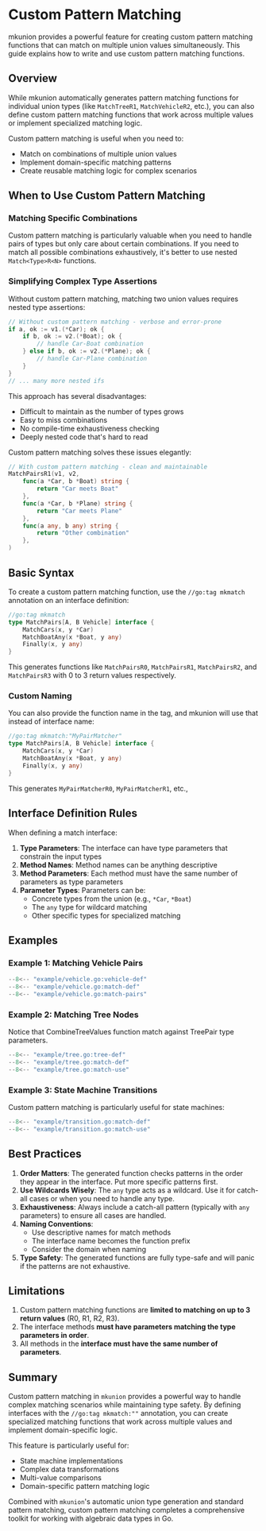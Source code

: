 # Custom Pattern Matching

mkunion provides a powerful feature for creating custom pattern matching functions that can match on multiple union values simultaneously. This guide explains how to write and use custom pattern matching functions.

## Overview

While mkunion automatically generates pattern matching functions for individual union types (like `MatchTreeR1`, `MatchVehicleR2`, etc.), you can also define custom pattern matching functions that work across multiple values or implement specialized matching logic.

Custom pattern matching is useful when you need to:
- Match on combinations of multiple union values
- Implement domain-specific matching patterns
- Create reusable matching logic for complex scenarios

## When to Use Custom Pattern Matching

### Matching Specific Combinations
Custom pattern matching is particularly valuable when you need to handle pairs of types but only care about certain combinations. If you need to match all possible combinations exhaustively, it's better to use nested `Match<Type>R<N>` functions.

### Simplifying Complex Type Assertions
Without custom pattern matching, matching two union values requires nested type assertions:

```go
// Without custom pattern matching - verbose and error-prone
if a, ok := v1.(*Car); ok {
    if b, ok := v2.(*Boat); ok {
        // handle Car-Boat combination
    } else if b, ok := v2.(*Plane); ok {
        // handle Car-Plane combination
    }
}
// ... many more nested ifs
```

This approach has several disadvantages:
- Difficult to maintain as the number of types grows
- Easy to miss combinations
- No compile-time exhaustiveness checking
- Deeply nested code that's hard to read

Custom pattern matching solves these issues elegantly:

```go
// With custom pattern matching - clean and maintainable
MatchPairsR1(v1, v2,
    func(a *Car, b *Boat) string { 
        return "Car meets Boat" 
    },
    func(a *Car, b *Plane) string { 
        return "Car meets Plane" 
    },
    func(a any, b any) string { 
        return "Other combination" 
    },
)
```

## Basic Syntax

To create a custom pattern matching function, use the `//go:tag mkmatch` annotation on an interface definition:

```go
//go:tag mkmatch
type MatchPairs[A, B Vehicle] interface {
    MatchCars(x, y *Car)
    MatchBoatAny(x *Boat, y any)
    Finally(x, y any)
}
```

This generates functions like `MatchPairsR0`, `MatchPairsR1`, `MatchPairsR2`, and `MatchPairsR3` with 0 to 3 return values respectively.

### Custom Naming

You can also provide the function name in the tag, and mkunion will use that instead of interface name:

```go
//go:tag mkmatch:"MyPairMatcher"
type MatchPairs[A, B Vehicle] interface {
    MatchCars(x, y *Car)
    MatchBoatAny(x *Boat, y any)
    Finally(x, y any)
}
```

This generates `MyPairMatcherR0`, `MyPairMatcherR1`, etc., 

## Interface Definition Rules

When defining a match interface:

1. **Type Parameters**: The interface can have type parameters that constrain the input types
2. **Method Names**: Method names can be anything descriptive
3. **Method Parameters**: Each method must have the same number of parameters as type parameters
4. **Parameter Types**: Parameters can be:
   - Concrete types from the union (e.g., `*Car`, `*Boat`)
   - The `any` type for wildcard matching
   - Other specific types for specialized matching

## Examples

### Example 1: Matching Vehicle Pairs

```go title="example/vehicle.go"
--8<-- "example/vehicle.go:vehicle-def"
--8<-- "example/vehicle.go:match-def"
--8<-- "example/vehicle.go:match-pairs"
```

### Example 2: Matching Tree Nodes

Notice that CombineTreeValues function match against TreePair type parameters.

```go title="example/tree.go"
--8<-- "example/tree.go:tree-def"
--8<-- "example/tree.go:match-def"
--8<-- "example/tree.go:match-use"
```

### Example 3: State Machine Transitions

Custom pattern matching is particularly useful for state machines:

```go title="example/transition.go"
--8<-- "example/transition.go:match-def"
--8<-- "example/transition.go:match-use"
```

## Best Practices

1. **Order Matters**: The generated function checks patterns in the order they appear in the interface. Put more specific patterns first.
2. **Use Wildcards Wisely**: The `any` type acts as a wildcard. Use it for catch-all cases or when you need to handle any type.
3. **Exhaustiveness**: Always include a catch-all pattern (typically with `any` parameters) to ensure all cases are handled.
4. **Naming Conventions**:
    - Use descriptive names for match methods
    - The interface name becomes the function prefix
    - Consider the domain when naming
5. **Type Safety**: The generated functions are fully type-safe and will panic if the patterns are not exhaustive.


## Limitations

1. Custom pattern matching functions are **limited to matching on up to 3 return values** (R0, R1, R2, R3).
2. The interface methods **must have parameters matching the type parameters in order**.
3. All methods in the **interface must have the same number of parameters**.

## Summary

Custom pattern matching in `mkunion` provides a powerful way to handle complex matching scenarios while maintaining type safety. 
By defining interfaces with the `//go:tag mkmatch:""` annotation, you can create specialized matching functions that work across multiple values and implement domain-specific logic.

This feature is particularly useful for:

- State machine implementations
- Complex data transformations
- Multi-value comparisons
- Domain-specific pattern matching logic

Combined with `mkunion`'s automatic union type generation and standard pattern matching, custom pattern matching completes a comprehensive toolkit for working with algebraic data types in Go.